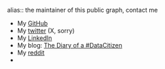 alias:: the maintainer of this public graph, contact me

- My [GitHub](https://github.com/sindoc)
- My [twitter](https://twitter.com/sindoc) (X, sorry)
- My [LinkedIn](https://www.linkedin.com/in/sinaheshmati/)
- My blog: [The Diary of a #DataCitizen](https://lutino.substack.com/)
- My [reddit](https://www.reddit.com/user/sindoc42/)
-